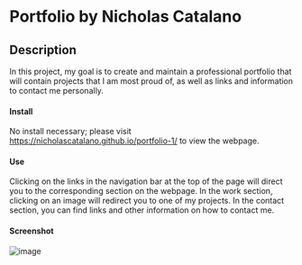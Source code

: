 # Portfolio by Nicholas Catalano

## Description
In this project, my goal is to create and maintain a professional portfolio that will contain projects that I am most proud of, as well as links and information to contact me personally. 

#### Install
No install necessary; please visit https://nicholascatalano.github.io/portfolio-1/ to view the webpage.

#### Use
Clicking on the links in the navigation bar at the top of the page will direct you to the corresponding section on the webpage. In the work section, clicking on an image will redirect you to one of my projects. In the contact section, you can find links and other information on how to contact me.

#### Screenshot
![image](https://github.com/nicholascatalano/portfolio-1/assets/149517751/23ed4bba-8362-425d-bc9e-5b4d9bfab89f)


